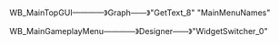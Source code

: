 WB_MainTopGUI————》Graph——》"GetText_8" "MainMenuNames"

WB_MainGameplayMenu————》Designer——》"WidgetSwitcher_0"


